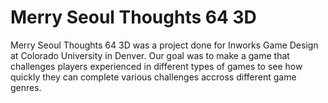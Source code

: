 # Merry Seoul Thoughts 64 3D
Merry Seoul Thoughts 64 3D was a project done for Inworks Game Design at Colorado University in Denver. Our goal was to make a game that challenges players experienced in different types of games to see how quickly they can complete various challenges accross different game genres.
